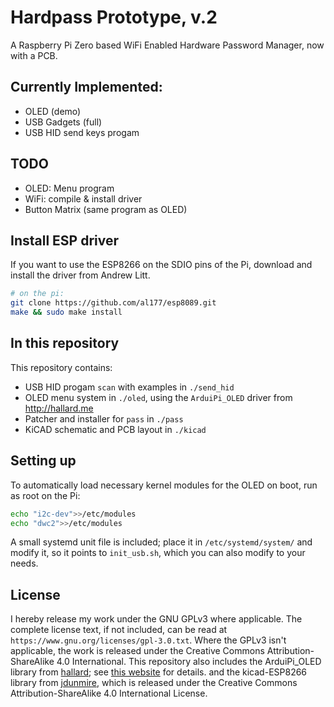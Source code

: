# Hardpass Prototype, v.2
A Raspberry Pi Zero based WiFi Enabled Hardware Password Manager, now with a PCB.

## Currently Implemented:
 - OLED (demo)
 - USB Gadgets (full)
 - USB HID send keys progam

## TODO
- OLED: Menu program
- WiFi: compile & install driver
- Button Matrix (same program as OLED)

## Install ESP driver
If you want to use the ESP8266 on the SDIO pins of the Pi, download and install the driver from Andrew Litt.
```sh
# on the pi:
git clone https://github.com/al177/esp8089.git
make && sudo make install
```

## In this repository
This repository contains:
 * USB HID progam `scan` with examples in `./send_hid`
 * OLED menu system in `./oled`, using the `ArduiPi_OLED` driver from http://hallard.me
 * Patcher and installer for `pass` in `./pass`
 * KiCAD schematic and PCB layout in `./kicad`


## Setting up
To automatically load necessary kernel modules for the OLED on boot, run as root on the Pi:
```sh
echo "i2c-dev">>/etc/modules
echo "dwc2">>/etc/modules
```

A small systemd unit file is included; place it in `/etc/systemd/system/` and modify it, so it points to `init_usb.sh`, which you can also modify to your needs. 

## License
I hereby release my work under the GNU GPLv3 where applicable. The complete license text, if not included, can be read at `https://www.gnu.org/licenses/gpl-3.0.txt`. Where the GPLv3 isn't applicable, the work is released under the Creative Commons Attribution-ShareAlike 4.0 International. 
This repository also includes the ArduiPi_OLED library from [hallard](https://github.com/hallard); see [this website](http://hallard.me/adafruit-oled-display-driver-for-pi/) for details.
and the kicad-ESP8266 library from [jdunmire](https://github.com/jdunmire/kicad-ESP8266), which is released under the Creative Commons Attribution-ShareAlike 4.0 International License. 
